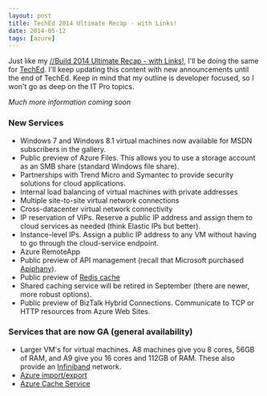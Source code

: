 ```yaml
---
layout: post
title: TechEd 2014 Ultimate Recap - with Links!
date: 2014-05-12
tags: [azure]
---
```


Just like my [//Build 2014 Ultimate Recap - with Links!](http://www.ytechie.com/2014/04/build-2014-ultimate-recap-with-links/), I'll be doing the same for [TechEd](http://northamerica.msteched.com/). I'll keep updating this content with new announcements until the end of TechEd. Keep in mind that my outline is developer focused, so I won't go as deep on the IT Pro topics.

*Much more information coming soon*

### New Services
* Windows 7 and Windows 8.1 virtual machines now available for MSDN subscribers in the gallery.
* Public preview of Azure Files. This allows you to use a storage account as an SMB share (standard Windows file share).
* Partnerships with Trend Micro and Symantec to provide security solutions for cloud applications.
* Internal load balancing of virtual machines with private addresses
* Multiple site-to-site virtual network connections
* Cross-datacenter virtual network connectivity
* IP reservation of VIPs. Reserve a public IP address and assign them to cloud services as needed (think Elastic IPs but better).
* Instance-level IPs. Assign a public IP address to any VM without having to go through the cloud-service endpoint.
* Azure RemoteApp
* Public preview of API management (recall that Microsoft purchased [Apiphany](http://apiphany.com/)).
* Public preview of [Redis cache](http://redis.io/)
* Shared caching service will be retired in September (there are newer, more robust options).
* Public preview of BizTalk Hybrid Connections. Communicate to TCP or HTTP resources from Azure Web Sites.

### Services that are now GA (general availability)
* Larger VM's for virtual machines. A8 machines give you 8 cores, 56GB of RAM, and A9 give you 16 cores and 112GB of RAM. These also provide an [Infiniband](http://en.wikipedia.org/wiki/Infiniband) network.
* [Azure import/export](http://azure.microsoft.com/en-us/pricing/details/storage-import-export/)
* [Azure Cache Service](http://azure.microsoft.com/en-us/services/cache/)
